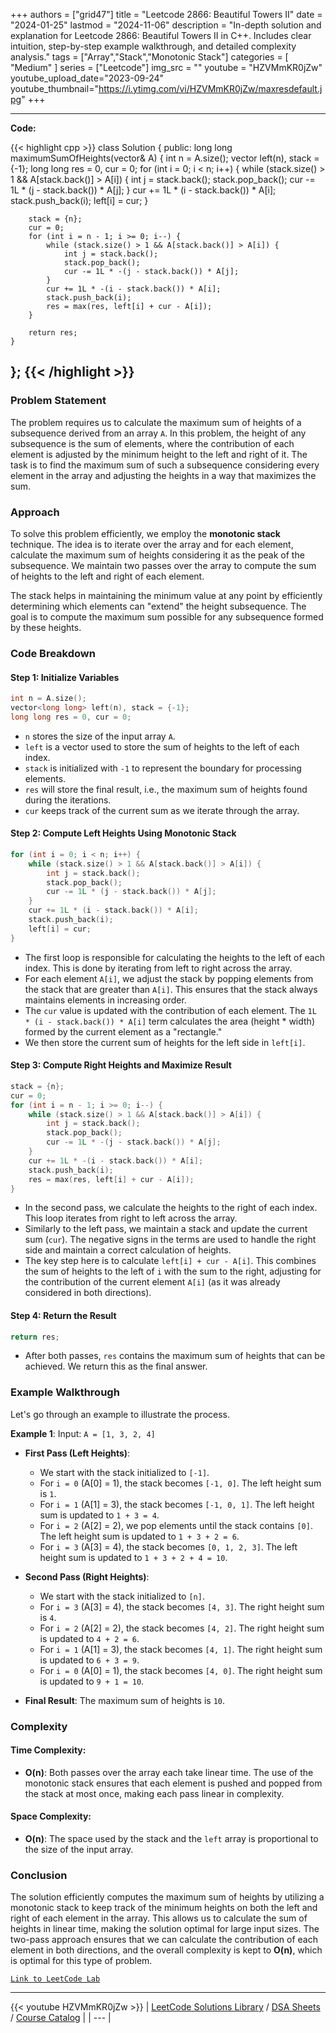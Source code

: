 
+++
authors = ["grid47"]
title = "Leetcode 2866: Beautiful Towers II"
date = "2024-01-25"
lastmod = "2024-11-06"
description = "In-depth solution and explanation for Leetcode 2866: Beautiful Towers II in C++. Includes clear intuition, step-by-step example walkthrough, and detailed complexity analysis."
tags = ["Array","Stack","Monotonic Stack"]
categories = [
    "Medium"
]
series = ["Leetcode"]
img_src = ""
youtube = "HZVMmKR0jZw"
youtube_upload_date="2023-09-24"
youtube_thumbnail="https://i.ytimg.com/vi/HZVMmKR0jZw/maxresdefault.jpg"
+++



---
**Code:**

{{< highlight cpp >}}
class Solution {
public:
    long long maximumSumOfHeights(vector<int>& A) {
        int n = A.size();
        vector<long long> left(n), stack = {-1};
        long long res = 0, cur = 0;
        for (int i = 0; i < n; i++) {
            while (stack.size() > 1 && A[stack.back()] > A[i]) {
                int j = stack.back();
                stack.pop_back();
                cur -= 1L * (j - stack.back()) * A[j];
            }
            cur += 1L * (i - stack.back()) * A[i];
            stack.push_back(i);
            left[i] = cur;
        }

        stack = {n};
        cur = 0;
        for (int i = n - 1; i >= 0; i--) {
            while (stack.size() > 1 && A[stack.back()] > A[i]) {
                int j = stack.back();
                stack.pop_back();
                cur -= 1L * -(j - stack.back()) * A[j];
            }
            cur += 1L * -(i - stack.back()) * A[i];
            stack.push_back(i);
            res = max(res, left[i] + cur - A[i]);
        }

        return res;
    }
};
{{< /highlight >}}
---

### Problem Statement

The problem requires us to calculate the maximum sum of heights of a subsequence derived from an array `A`. In this problem, the height of any subsequence is the sum of elements, where the contribution of each element is adjusted by the minimum height to the left and right of it. The task is to find the maximum sum of such a subsequence considering every element in the array and adjusting the heights in a way that maximizes the sum.

### Approach

To solve this problem efficiently, we employ the **monotonic stack** technique. The idea is to iterate over the array and for each element, calculate the maximum sum of heights considering it as the peak of the subsequence. We maintain two passes over the array to compute the sum of heights to the left and right of each element.

The stack helps in maintaining the minimum value at any point by efficiently determining which elements can "extend" the height subsequence. The goal is to compute the maximum sum possible for any subsequence formed by these heights.

### Code Breakdown

#### Step 1: Initialize Variables
```cpp
int n = A.size();
vector<long long> left(n), stack = {-1};
long long res = 0, cur = 0;
```
- `n` stores the size of the input array `A`.
- `left` is a vector used to store the sum of heights to the left of each index.
- `stack` is initialized with `-1` to represent the boundary for processing elements.
- `res` will store the final result, i.e., the maximum sum of heights found during the iterations.
- `cur` keeps track of the current sum as we iterate through the array.

#### Step 2: Compute Left Heights Using Monotonic Stack
```cpp
for (int i = 0; i < n; i++) {
    while (stack.size() > 1 && A[stack.back()] > A[i]) {
        int j = stack.back();
        stack.pop_back();
        cur -= 1L * (j - stack.back()) * A[j];
    }
    cur += 1L * (i - stack.back()) * A[i];
    stack.push_back(i);
    left[i] = cur;
}
```
- The first loop is responsible for calculating the heights to the left of each index. This is done by iterating from left to right across the array.
- For each element `A[i]`, we adjust the stack by popping elements from the stack that are greater than `A[i]`. This ensures that the stack always maintains elements in increasing order.
- The `cur` value is updated with the contribution of each element. The `1L * (i - stack.back()) * A[i]` term calculates the area (height * width) formed by the current element as a "rectangle."
- We then store the current sum of heights for the left side in `left[i]`.

#### Step 3: Compute Right Heights and Maximize Result
```cpp
stack = {n};
cur = 0;
for (int i = n - 1; i >= 0; i--) {
    while (stack.size() > 1 && A[stack.back()] > A[i]) {
        int j = stack.back();
        stack.pop_back();
        cur -= 1L * -(j - stack.back()) * A[j];
    }
    cur += 1L * -(i - stack.back()) * A[i];
    stack.push_back(i);
    res = max(res, left[i] + cur - A[i]);
}
```
- In the second pass, we calculate the heights to the right of each index. This loop iterates from right to left across the array.
- Similarly to the left pass, we maintain a stack and update the current sum (`cur`). The negative signs in the terms are used to handle the right side and maintain a correct calculation of heights.
- The key step here is to calculate `left[i] + cur - A[i]`. This combines the sum of heights to the left of `i` with the sum to the right, adjusting for the contribution of the current element `A[i]` (as it was already considered in both directions).

#### Step 4: Return the Result
```cpp
return res;
```
- After both passes, `res` contains the maximum sum of heights that can be achieved. We return this as the final answer.

### Example Walkthrough

Let's go through an example to illustrate the process.

**Example 1**:
Input: `A = [1, 3, 2, 4]`

- **First Pass (Left Heights)**:
  - We start with the stack initialized to `[-1]`.
  - For `i = 0` (A[0] = 1), the stack becomes `[-1, 0]`. The left height sum is `1`.
  - For `i = 1` (A[1] = 3), the stack becomes `[-1, 0, 1]`. The left height sum is updated to `1 + 3 = 4`.
  - For `i = 2` (A[2] = 2), we pop elements until the stack contains `[0]`. The left height sum is updated to `1 + 3 + 2 = 6`.
  - For `i = 3` (A[3] = 4), the stack becomes `[0, 1, 2, 3]`. The left height sum is updated to `1 + 3 + 2 + 4 = 10`.

- **Second Pass (Right Heights)**:
  - We start with the stack initialized to `[n]`.
  - For `i = 3` (A[3] = 4), the stack becomes `[4, 3]`. The right height sum is `4`.
  - For `i = 2` (A[2] = 2), the stack becomes `[4, 2]`. The right height sum is updated to `4 + 2 = 6`.
  - For `i = 1` (A[1] = 3), the stack becomes `[4, 1]`. The right height sum is updated to `6 + 3 = 9`.
  - For `i = 0` (A[0] = 1), the stack becomes `[4, 0]`. The right height sum is updated to `9 + 1 = 10`.

- **Final Result**: The maximum sum of heights is `10`.

### Complexity

#### Time Complexity:
- **O(n)**: Both passes over the array each take linear time. The use of the monotonic stack ensures that each element is pushed and popped from the stack at most once, making each pass linear in complexity.

#### Space Complexity:
- **O(n)**: The space used by the stack and the `left` array is proportional to the size of the input array.

### Conclusion

The solution efficiently computes the maximum sum of heights by utilizing a monotonic stack to keep track of the minimum heights on both the left and right of each element in the array. This allows us to calculate the sum of heights in linear time, making the solution optimal for large input sizes. The two-pass approach ensures that we can calculate the contribution of each element in both directions, and the overall complexity is kept to **O(n)**, which is optimal for this type of problem.

[`Link to LeetCode Lab`](https://leetcode.com/problems/beautiful-towers-ii/description/)

---
{{< youtube HZVMmKR0jZw >}}
| [LeetCode Solutions Library](https://grid47.xyz/leetcode/) / [DSA Sheets](https://grid47.xyz/sheets/) / [Course Catalog](https://grid47.xyz/courses/) |
| --- |
